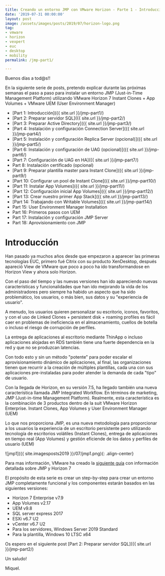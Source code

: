 ```yaml
---
title: Creando un entorno JMP con VMware Horizon - Parte 1 - Introducción
date: '2019-07-31 00:00:00'
layout: post
image: /assets/images/posts/2019/07/horizon-logo.png
tag:
- vmware
- horizon
- vexpert
- euc
- desktop
- mobility
permalink: /jmp-part1/

---
```


Buenos días a tod@s!!

En la siguiente serie de posts, pretendo explicar durante las próximas semanas el paso a paso para instalar un entorno JMP (Just-in-Time Management Platform) utilizando VMware Horizon 7 Instant Clones + App Volumes + VMware UEM (User Environment Manager) 

- [Part 1: Introducción]({{ site.url }}/jmp-part1/)
- [Part 2: Preparar servidor SQL]({{ site.url }}/jmp-part2/)
- [Part 3: Preparar Active Directory]({{ site.url }}/jmp-part3/)
- [Part 4: Instalación y configuración Connection Server]({{ site.url }}/jmp-part4/)
- [Part 5: Instalación y configuración Replica Server (opcional)]({{ site.url }}/jmp-part5/)
- [Part 6: Instalación y configuración de UAG (opcional)]({{ site.url }}/jmp-part6/)
- [Part 7: Configuración de UAG en HA]({{ site.url }}/jmp-part7/)
- Part 8: Instalación certificado (opcional)
- [Part 9: Preparar plantilla master para Instant Clone]({{ site.url }}/jmp-part9/)
- [Part 10: Configurar un pool de Instant Clone]({{ site.url }}/jmp-part10/)
- [Part 11: Instalar App Volumes]({{ site.url }}/jmp-part11/)
- [Part 12: Configuración inicial App Volumes]({{ site.url }}/jmp-part12/)
- [Part 13: Crear nuestro primer App Stack]({{ site.url }}/jmp-part13/)
- [Part 14: Trabajando con Writable Volumes]({{ site.url }}/jmp-part14/)
- Part 15: User Environment Manager Installation
- Part 16: Primeros pasos con UEM
- Part 17: Instalación y configuración JMP Server
- Part 18: Aprovisionamiento con JMP

# Introducción

Han pasado ya muchos años desde que empezaron a aparecer las primeras tecnologías EUC, primero fué Citrix con su producto XenDesktop, después apareció View de VMware que poco a poco ha ido transformandose en Horizon View y ahora solo Horizon. 

Con el paso del tiempo y las nuevas versiones han ido apareciendo nuevas características y funcionalidades que han ido mejorando la vida de los administradores pero siempre ha habido un aspecto que ha sido problemático, los usuarios, o más bien, sus datos y su "experiencia de usuario".

A menudo, los usuarios quieren personalizar su escritorio, iconos, favoritos, y con el uso de Linked Clones + persistent disk + roaming profiles es fácil caer en problemas de ineficiencia en el almacenamiento, cuellos de botella o incluso el riesgo de corrupción de perfiles.

La entrega de aplicaciones al escritorio mediante ThinApp o incluso aplicaciones alojadas en RDS también tiene una fuerte dependencia en la red y que no se produzcan latencias. 

Con todo esto y sin un método "potente" para poder escalar el aprovisionamiento dinámico de aplicaciones, al final, las organizaciones tienen que recurrir a la creación de múltiples plantillas, cada una con sus aplicaciones pre-instaladas para poder atender la demanda de cada "tipo" de usuario.

Con la llegada de Horizon, en su versión 7.5, ha llegado también una nueva característica llamada JMP Integrated Workflow. En términos de marketing, JMP (Just-in-time Management Platform). Realmente, esta característica es la combinación de 3 productos dentro de la suit VMware Horizon Enterprise. Instant Clones, App Volumes y User Environment Manager (UEM)

Lo que nos proporciona JMP, es una nueva metodología para proporcionar a los usuarios la experiencia de un escritorio persistente pero utilizando tecnología de escritorios volátiles (Instant Clones), entrega de aplicaciones en tiempo real (App Volumes) y gestión eficiende de los datos y perfiles de usuario (UEM)


![jmp1]({{ site.imagesposts2019 }}/07/jmp1.png){: .align-center}

Para mas información, VMware ha creado la [siguiente guía](https://techzone.vmware.com/resource/jmp-and-vmware-horizon-7-deployment-considerations) con información detallada sobre JMP y Horizon 7

El propósito de esta serie es crear un step-by-step para crear un entorno JMP completamente funcional y los componentes estarán basados en las siguientes versiones:

 - Horizon 7 Enterprise v7.9
 - App Volumes v2.17
 - UEM v9.8
 - SQL server express 2017
 - ESXi v6.7 U2
 - vCenter v6.7 U2
 - Para los servidores, Windows Server 2019 Standard
 - Para la plantilla, Windows 10 LTSC x64

Os espero en el siguiente post [Part 2: Preparar servidor SQL]({{ site.url }}/jmp-part2/)

Un saludo!

Miquel.


